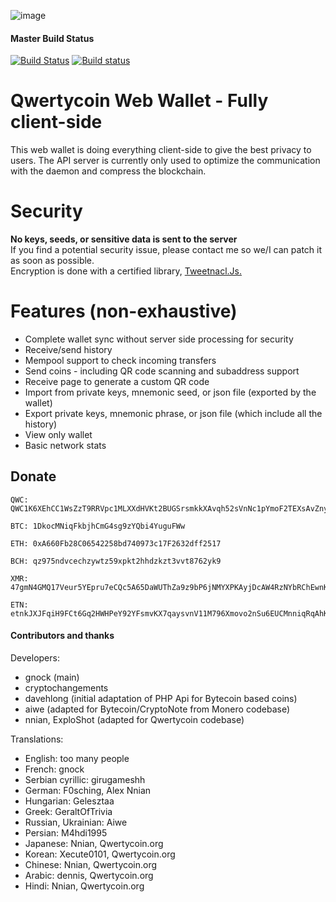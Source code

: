 ![image](https://cdn.qwertycoin.org/images/press/other/qwc-github-3.png)
#### Master Build Status
[![Build Status](https://travis-ci.org/qwertycoin-org/webwallet-js.svg?branch=master)](https://travis-ci.org/qwertycoin-org/webwallet-js) [![Build status](https://ci.appveyor.com/api/projects/status/rvsgv9p8wbolxfkt/branch/master?svg=true)](https://ci.appveyor.com/project/Qwertycoin/webwallet-js-iiaw6/branch/master)

# Qwertycoin Web Wallet - Fully client-side
This web wallet is doing everything client-side to give the best privacy to users.
The API server is currently only used to optimize the communication with the daemon and compress the blockchain.

# Security
**No keys, seeds, or sensitive data is sent to the server**  
If you find a potential security issue, please contact me so we/I can patch it as soon as possible.  
Encryption is done with a certified library, [Tweetnacl.Js.](https://github.com/dchest/tweetnacl-js)

# Features (non-exhaustive)
- Complete wallet sync without server side processing for security
- Receive/send history
- Mempool support to check incoming transfers
- Send coins - including QR code scanning and subaddress support
- Receive page to generate a custom QR code
- Import from private keys, mnemonic seed, or json file (exported by the wallet)
- Export private keys, mnemonic phrase, or json file (which include all the history)
- View only wallet
- Basic network stats

## Donate

```
QWC: QWC1K6XEhCC1WsZzT9RRVpc1MLXXdHVKt2BUGSrsmkkXAvqh52sVnNc1pYmoF2TEXsAvZnyPaZu8MW3S8EWHNfAh7X2xa63P7Y
```
```
BTC: 1DkocMNiqFkbjhCmG4sg9zYQbi4YuguFWw
```
```
ETH: 0xA660Fb28C06542258bd740973c17F2632dff2517
```
```
BCH: qz975ndvcechzywtz59xpkt2hhdzkzt3vvt8762yk9
```
```
XMR: 47gmN4GMQ17Veur5YEpru7eCQc5A65DaWUThZa9z9bP6jNMYXPKAyjDcAW4RzNYbRChEwnKu1H3qt9FPW9CnpwZgNscKawX
```
```
ETN: etnkJXJFqiH9FCt6Gq2HWHPeY92YFsmvKX7qaysvnV11M796Xmovo2nSu6EUCMnniqRqAhKX9AQp31GbG3M2DiVM3qRDSQ5Vwq
```

#### Contributors and thanks

Developers:
- gnock (main)
- cryptochangements
- davehlong (initial adaptation of PHP Api for Bytecoin based coins)
- aiwe (adapted for Bytecoin/CryptoNote from Monero codebase)
- nnian, ExploShot (adapted for Qwertycoin codebase)

Translations:
- English: too many people
- French: gnock
- Serbian cyrillic: girugameshh
- German: F0sching, Alex Nnian
- Hungarian: Gelesztaa
- Greek: GeraltOfTrivia
- Russian, Ukrainian: Aiwe
- Persian: M4hdi1995
- Japanese: Nnian, Qwertycoin.org
- Korean: Xecute0101, Qwertycoin.org
- Chinese: Nnian, Qwertycoin.org
- Arabic: dennis, Qwertycoin.org
- Hindi: Nnian, Qwertycoin.org
